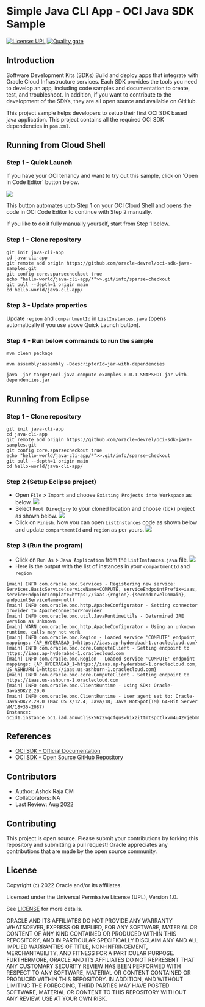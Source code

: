 # Simple Java CLI App - OCI Java SDK Sample

[![License: UPL](https://img.shields.io/badge/license-UPL-green)](https://img.shields.io/badge/license-UPL-green) [![Quality gate](https://sonarcloud.io/api/project_badges/quality_gate?project=oracle-devrel_oci-sdk-java-samples)](https://sonarcloud.io/dashboard?id=oracle-devrel_oci-sdk-java-samples)

## Introduction
Software Development Kits (SDKs) Build and deploy apps that integrate with Oracle Cloud Infrastructure services. Each SDK provides the tools you need to develop an app, including code samples and documentation to create, test, and troubleshoot. In addition, if you want to contribute to the development of the SDKs, they are all open source and available on GitHub.

This project sample helps developers to setup their first OCI SDK based java application. This project contains all the required OCI SDK dependencies in `pom.xml`.

## Running from Cloud Shell

### Step 1 - Quick Launch

If you have your OCI tenancy and want to try out this sample, click on 'Open in Code Editor' button below.

[<img src="https://raw.githubusercontent.com/oracle-devrel/oci-code-editor-samples/main/images/open-in-code-editor.png" />](https://cloud.oracle.com/?region=home&cs_repo_url=https://github.com/oracle-devrel/oci-sdk-java-samples.git&cs_open_ce=true&cs_readme_path=hello-world/java-cli-app/src/main/java/com/oracle/oci/sdk/examples/compute/ListInstances.java)

This button automates upto Step 1 on your OCI Cloud Shell and opens the code in OCI Code Editor to continue with Step 2 manually.

If you like to do it fully manually yourself, start from Step 1 below.

### Step 1 - Clone repository
```
git init java-cli-app
cd java-cli-app
git remote add origin https://github.com/oracle-devrel/oci-sdk-java-samples.git
git config core.sparsecheckout true
echo "hello-world/java-cli-app/*">>.git/info/sparse-checkout
git pull --depth=1 origin main
cd hello-world/java-cli-app/
```

### Step 3 - Update properties

Update `region` and `compartmentId` in `ListInstances.java` (opens automatically if you use above Quick Launch button).

### Step 4 - Run below commands to run the sample

```
mvn clean package

mvn assembly:assembly -DdescriptorId=jar-with-dependencies

java -jar target/oci-java-compute-examples-0.0.1-SNAPSHOT-jar-with-dependencies.jar
```

## Running from Eclipse

### Step 1 - Clone repository
```
git init java-cli-app
cd java-cli-app
git remote add origin https://github.com/oracle-devrel/oci-sdk-java-samples.git
git config core.sparsecheckout true
echo "hello-world/java-cli-app/*">>.git/info/sparse-checkout
git pull --depth=1 origin main
cd hello-world/java-cli-app/
```

### Step 2 (Setup Eclipse project)
* Open `File` > `Import` and choose `Existing Projects into Workspace` as below.
![](./images/oci-java-project-import-eclipse.png
)
* Select `Root Directory` to your cloned location and choose (tick) project as shown below.
![](./images/oci-java-cli-app-import.png)
* Click on `Finish`. Now you can open `ListInstances` code as shown below and update `compartmentId` and `region` as per yours.
![](./images/oci-java-sdk-cli-eclipse-code.png)

### Step 3 (Run the program)
* Click on `Run As` > `Java Application` from the `ListInstances.java` file.
![](./images/eclipse-run-menu.png)
* Here is the output with the list of instances in your `compartmentId` and `region`
```
[main] INFO com.oracle.bmc.Services - Registering new service: Services.BasicService(serviceName=COMPUTE, serviceEndpointPrefix=iaas, serviceEndpointTemplate=https://iaas.{region}.{secondLevelDomain}, endpointServiceName=null)
[main] INFO com.oracle.bmc.http.ApacheConfigurator - Setting connector provider to ApacheConnectorProvider
[main] INFO com.oracle.bmc.util.JavaRuntimeUtils - Determined JRE version as Unknown
[main] WARN com.oracle.bmc.http.ApacheConfigurator - Using an unknown runtime, calls may not work
[main] INFO com.oracle.bmc.Region - Loaded service 'COMPUTE' endpoint mappings: {AP_HYDERABAD_1=https://iaas.ap-hyderabad-1.oraclecloud.com}
[main] INFO com.oracle.bmc.core.ComputeClient - Setting endpoint to https://iaas.ap-hyderabad-1.oraclecloud.com
[main] INFO com.oracle.bmc.Region - Loaded service 'COMPUTE' endpoint mappings: {AP_HYDERABAD_1=https://iaas.ap-hyderabad-1.oraclecloud.com, US_ASHBURN_1=https://iaas.us-ashburn-1.oraclecloud.com}
[main] INFO com.oracle.bmc.core.ComputeClient - Setting endpoint to https://iaas.us-ashburn-1.oraclecloud.com
[main] INFO com.oracle.bmc.ClientRuntime - Using SDK: Oracle-JavaSDK/2.29.0
[main] INFO com.oracle.bmc.ClientRuntime - User agent set to: Oracle-JavaSDK/2.29.0 (Mac OS X/12.4; Java/18; Java HotSpot(TM) 64-Bit Server VM/18+36-2087)
Instance: ocid1.instance.oc1.iad.anuwcljsk56z2vqcfquswhixzittmtspctlxvm4u42vjebmtjmqbburxru2a
```

## References
* [OCI SDK - Official Documentation](https://docs.oracle.com/en-us/iaas/Content/API/Concepts/sdks.htm)
* [OCI SDK - Open Source GitHub Repository](https://github.com/oracle/oci-java-sdk)

## Contributors
* Author: Ashok Raja CM
* Collaborators: NA
* Last Review: Aug 2022

## Contributing
This project is open source.  Please submit your contributions by forking this repository and submitting a pull request!  Oracle appreciates any contributions that are made by the open source community.

## License
Copyright (c) 2022 Oracle and/or its affiliates.

Licensed under the Universal Permissive License (UPL), Version 1.0.

See [LICENSE](../../LICENSE) for more details.

ORACLE AND ITS AFFILIATES DO NOT PROVIDE ANY WARRANTY WHATSOEVER, EXPRESS OR IMPLIED, FOR ANY SOFTWARE, MATERIAL OR CONTENT OF ANY KIND CONTAINED OR PRODUCED WITHIN THIS REPOSITORY, AND IN PARTICULAR SPECIFICALLY DISCLAIM ANY AND ALL IMPLIED WARRANTIES OF TITLE, NON-INFRINGEMENT, MERCHANTABILITY, AND FITNESS FOR A PARTICULAR PURPOSE.  FURTHERMORE, ORACLE AND ITS AFFILIATES DO NOT REPRESENT THAT ANY CUSTOMARY SECURITY REVIEW HAS BEEN PERFORMED WITH RESPECT TO ANY SOFTWARE, MATERIAL OR CONTENT CONTAINED OR PRODUCED WITHIN THIS REPOSITORY. IN ADDITION, AND WITHOUT LIMITING THE FOREGOING, THIRD PARTIES MAY HAVE POSTED SOFTWARE, MATERIAL OR CONTENT TO THIS REPOSITORY WITHOUT ANY REVIEW. USE AT YOUR OWN RISK. 
